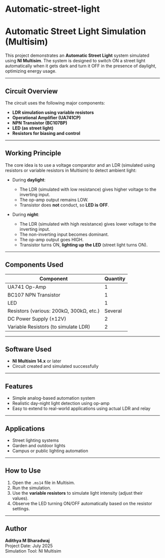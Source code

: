 # Automatic-street-light
# Automatic Street Light Simulation (Multisim)

This project demonstrates an **Automatic Street Light** system simulated using **NI Multisim**. The system is designed to switch ON a street light automatically when it gets dark and turn it OFF in the presence of daylight, optimizing energy usage.

---

##  Circuit Overview

The circuit uses the following major components:
- **LDR simulation using variable resistors**
- **Operational Amplifier (UA741CP)**
- **NPN Transistor (BC107BP)**
- **LED (as street light)**
- **Resistors for biasing and control**

---

##  Working Principle

The core idea is to use a voltage comparator and an LDR (simulated using resistors or variable resistors in Multisim) to detect ambient light:

- During **daylight**:
  - The LDR (simulated with low resistance) gives higher voltage to the inverting input.
  - The op-amp output remains LOW.
  - Transistor does **not** conduct, so **LED is OFF**.

- During **night**:
  - The LDR (simulated with high resistance) gives lower voltage to the inverting input.
  - The non-inverting input becomes dominant.
  - The op-amp output goes HIGH.
  - Transistor turns ON, **lighting up the LED** (street light turns ON).

---

##  Components Used

| Component         | Quantity |
|------------------|----------|
| UA741 Op-Amp     | 1        |
| BC107 NPN Transistor | 1    |
| LED              | 1        |
| Resistors (various: 200kΩ, 300kΩ, etc.) | Several |
| DC Power Supply (±12V) | 2 |
| Variable Resistors (to simulate LDR) | 2 |

---

##  Software Used

- **NI Multisim 14.x** or later
- Circuit created and simulated successfully

---

##  Features

- Simple analog-based automation system
- Realistic day-night light detection using op-amp
- Easy to extend to real-world applications using actual LDR and relay

---

##  Applications

- Street lighting systems
- Garden and outdoor lights
- Campus or public lighting automation

---

##  How to Use

1. Open the `.ms14` file in Multisim.
2. Run the simulation.
3. Use the **variable resistors** to simulate light intensity (adjust their values).
4. Observe the LED turning ON/OFF automatically based on the resistor settings.

---



##  Author

**Adithya M Bharadwaj**  
Project Date: July 2025  
Simulation Tool: NI Multisim  
